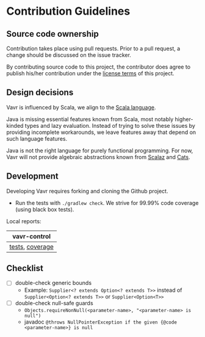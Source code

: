 # Contribution Guidelines

## Source code ownership

Contribution takes place using pull requests. Prior to a pull request, a change should be discussed on the issue tracker.

By contributing source code to this project, the contributor does agree to publish his/her contribution under the [license terms](./LICENSE) of this project.

## Design decisions

Vavr is influenced by Scala, we align to the [Scala language](https://www.scala-lang.org).

Java is missing essential features known from Scala, most notably higher-kinded types and lazy evaluation. Instead of trying to solve these issues by providing incomplete workarounds, we leave features away that depend on such language features.

Java is not the right language for purely functional programming. For now, Vavr will not provide algebraic abstractions known from [Scalaz](https://github.com/scalaz/scalaz) and [Cats](https://typelevel.org/cats/).

## Development

Developing Vavr requires forking and cloning the Github project.

* Run the tests with `./gradlew check`. We strive for 99.99% code coverage (using black box tests).

Local reports:

| vavr-control |
| --- |
| [tests](./vavr-control/build/reports/tests/test/index.html), [coverage](./vavr-control/build/reports/jacoco/test/html/index.html) |

## Checklist

* [ ] double-check generic bounds
  * Example: `Supplier<? extends Option<? extends T>>` instead of `Supplier<Option<? extends T>>` or `Supplier<Option<T>>`
* [ ] double-check null-safe guards
  * `Objects.requireNonNull(<parameter-name>, "<parameter-name> is null")`
  * javadoc `@throws NullPointerException if the given {@code <parameter-name>} is null`

